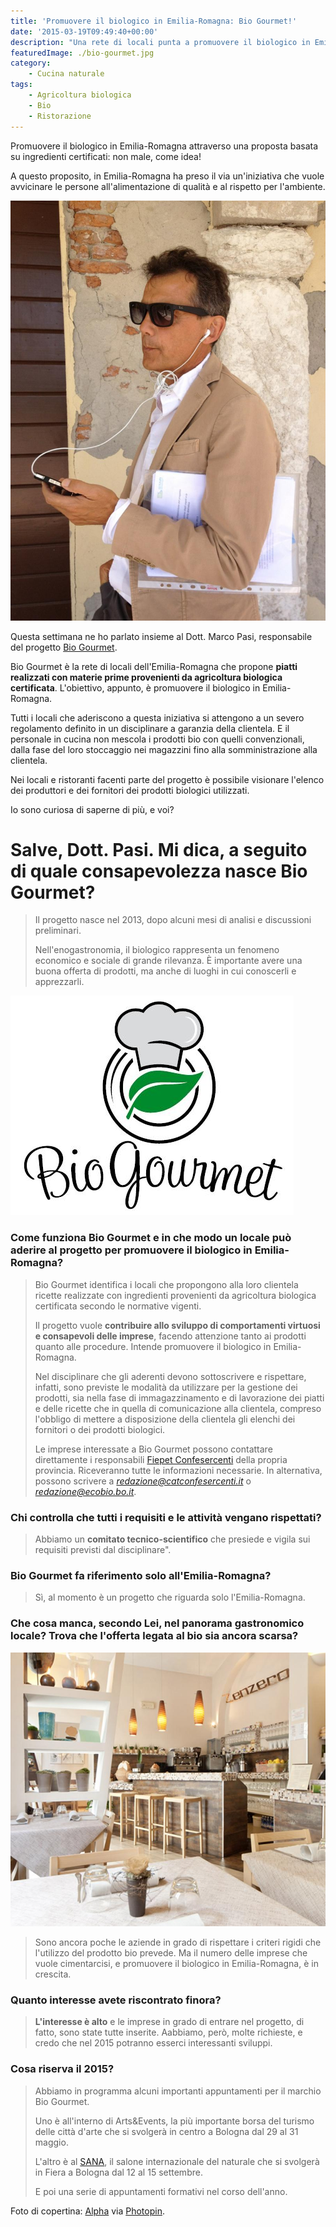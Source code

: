 ```yaml
---
title: 'Promuovere il biologico in Emilia-Romagna: Bio Gourmet!'
date: '2015-03-19T09:49:40+00:00'
description: "Una rete di locali punta a promuovere il biologico in Emilia-Romagna proponendo un menu certificato."
featuredImage: ./bio-gourmet.jpg
category:
    - Cucina naturale
tags:
    - Agricoltura biologica
    - Bio
    - Ristorazione
---
```



Promuovere il biologico in Emilia-Romagna attraverso una proposta basata su ingredienti certificati: non male, come idea!

A questo proposito, in Emilia-Romagna ha preso il via un'iniziativa che vuole avvicinare le persone all'alimentazione di qualità e al rispetto per l'ambiente.

![Marco Pasi](./marco-pasi.jpg)

Questa settimana ne ho parlato insieme al Dott. Marco Pasi, responsabile del progetto [Bio Gourmet](http://www.tipicoatavola.it/content/biogourmet).

Bio Gourmet è la rete di locali dell'Emilia-Romagna che propone **piatti realizzati con materie prime provenienti da agricoltura biologica certificata**. L'obiettivo, appunto, è promuovere il biologico in Emilia-Romagna.

Tutti i locali che aderiscono a questa iniziativa si attengono a un severo regolamento definito in un disciplinare a garanzia della clientela. E il personale in cucina non mescola i prodotti bio con quelli convenzionali, dalla fase del loro stoccaggio nei magazzini fino alla somministrazione alla clientela.

Nei locali e ristoranti facenti parte del progetto è possibile visionare l'elenco dei produttori e dei fornitori dei prodotti biologici utilizzati.

Io sono curiosa di saperne di più, e voi?

# Salve, Dott. Pasi. Mi dica, a seguito di quale consapevolezza nasce Bio Gourmet?

> Il progetto nasce nel 2013, dopo alcuni mesi di analisi e discussioni preliminari.
>
> Nell'enogastronomia, il biologico rappresenta un fenomeno economico e sociale di grande rilevanza. È importante avere una buona offerta di prodotti, ma anche di luoghi in cui conoscerli e apprezzarli.

![Bio Gourmet](./biogourmet-logo.jpg)

### Come funziona Bio Gourmet e in che modo un locale può aderire al progetto per promuovere il biologico in Emilia-Romagna?

> Bio Gourmet identifica i locali che propongono alla loro clientela ricette realizzate con ingredienti provenienti da agricoltura biologica certificata secondo le normative vigenti.
>
> Il progetto vuole **contribuire allo sviluppo di comportamenti virtuosi e consapevoli delle imprese**, facendo attenzione tanto ai prodotti quanto alle procedure. Intende promuovere il biologico in Emilia-Romagna.
>
> Nel disciplinare che gli aderenti devono sottoscrivere e rispettare, infatti, sono previste le modalità da utilizzare per la gestione dei prodotti, sia nella fase di immagazzinamento e di lavorazione dei piatti e delle ricette che in quella di comunicazione alla clientela, compreso l'obbligo di mettere a disposizione della clientela gli elenchi dei fornitori o dei prodotti biologici.
>
> Le imprese interessate a Bio Gourmet possono contattare direttamente i responsabili [Fiepet Confesercenti](http://www.fiepet.it) della propria provincia. Riceveranno tutte le informazioni necessarie. In alternativa, possono scrivere a *redazione@catconfesercenti.it* o *redazione@ecobio.bo.it*.

### Chi controlla che tutti i requisiti e le attività vengano rispettati?

> Abbiamo un **comitato tecnico-scientifico** che presiede e vigila sui requisiti previsti dal disciplinare".

### Bio Gourmet fa riferimento solo all'Emilia-Romagna?

> Sì, al momento è un progetto che riguarda solo l'Emilia-Romagna.

### Che cosa manca, secondo Lei, nel panorama gastronomico locale? Trova che l'offerta legata al bio sia ancora scarsa?

![Il Ristorante Bistrot "Zenzero" a Bologna, uno dei locali che hanno aderito al progetto.](./zenzero.jpg)

> Sono ancora poche le aziende in grado di rispettare i criteri rigidi che l'utilizzo del prodotto bio prevede. Ma il numero delle imprese che vuole cimentarcisi, e promuovere il biologico in Emilia-Romagna, è in crescita.

### Quanto interesse avete riscontrato finora?

> **L'interesse è alto** e le imprese in grado di entrare nel progetto, di fatto, sono state tutte inserite. Aabbiamo, però, molte richieste, e credo che nel 2015 potranno esserci interessanti sviluppi.

### Cosa riserva il 2015?

> Abbiamo in programma alcuni importanti appuntamenti per il marchio Bio Gourmet.
>
> Uno è all'interno di Arts&Events, la più importante borsa del turismo delle città d'arte che si svolgerà in centro a Bologna dal 29 al 31 maggio.
>
> L'altro è al [SANA](http://www.sana.it/home-page/1229.html), il salone internazionale del naturale che si svolgerà in Fiera a Bologna dal 12 al 15 settembre.
>
> E poi una serie di appuntamenti formativi nel corso dell'anno.

Foto di copertina: [Alpha](http://www.flickr.com/photos/10559879@N00/4246304177) via [Photopin](http://photopin.com).
